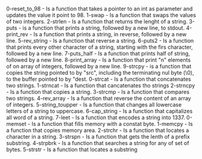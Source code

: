 0-reset_to_98 - Is a function that takes a pointer to an int as parameter and updates the value it point to 98.
1-swap - Is a function that swaps the  values of two integers.
2-strlen - Is a function that returns the lenght of a string.
3-puts - is a function that prints a string, followed by a new line, to stdout.
4-print_rev - Is a function that prints a string, in reverse, followed by a new line.
5-rev_string - Is a function that reverse a string.
6-puts2 - Is a function that prints every other character of a string, starting with the firs character, followed by a new line.
7-puts_half - Is a function that prints half of string, followed by a new line.
8-print_array - Is a function that print "n" elements of on array of integers, followed by a new line.
9-strcpy - is a function that copies the string pointed to by "src", including the terminating nul byte (\0), to the buffer pointed to by "dest.
0-strcat - Is a function that concatenates two strings.
1-strncat - Is a function that cancatenates tho strings
2-strncpy - Is a function that copies a string.
3-strcmp - Is a function that compares two strings.
4-rev_array - Is a function that reverse the content of an array of integers.
5-string_toupper - Is a function that changes all lowercase letters of a string to uppercase.
6-cap_string - Is a function that capitalizes all word of a string.
7-leet - Is a function that encodes a string into 1337.
0-memset - Is a function that fills memory with a constat byte.
1-memcpy - Is a function that copies memory area.
2-strchr - Is a function that locates a character in a string.
3-strspn - Is a function that gets the lenth of a prefix substring.
4-strpbrk - Is a function that searches a string for any of set of bytes.
5-strstr - Is a function that locates a substring
